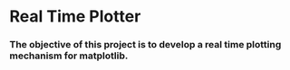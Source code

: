 # Real Time Plotter

### The objective of this project is to develop a real time plotting mechanism for matplotlib.
